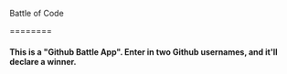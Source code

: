 Battle of Code

========

#### This is a "Github Battle App". Enter in two Github usernames, and it'll declare a winner.





